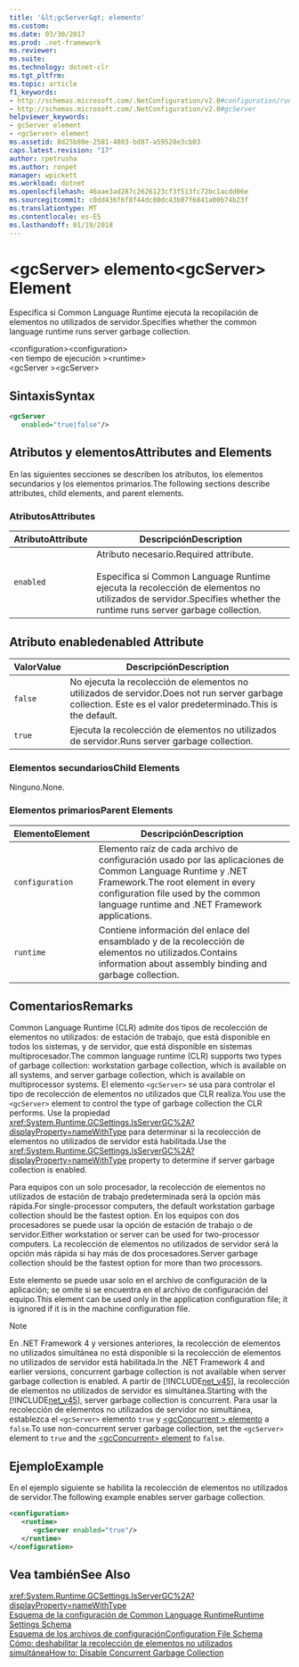 ```yaml
---
title: '&lt;gcServer&gt; elemento'
ms.custom: 
ms.date: 03/30/2017
ms.prod: .net-framework
ms.reviewer: 
ms.suite: 
ms.technology: dotnet-clr
ms.tgt_pltfrm: 
ms.topic: article
f1_keywords:
- http://schemas.microsoft.com/.NetConfiguration/v2.0#configuration/runtime/gcServer
- http://schemas.microsoft.com/.NetConfiguration/v2.0#gcServer
helpviewer_keywords:
- gcServer element
- <gcServer> element
ms.assetid: 8d25b80e-2581-4803-bd87-a59528e3cb03
caps.latest.revision: "17"
author: rpetrusha
ms.author: ronpet
manager: wpickett
ms.workload: dotnet
ms.openlocfilehash: 46aae3ad287c2626123cf3f513fc72bc1acdd06e
ms.sourcegitcommit: c0dd436f6f8f44dc80dc43b07f6841a00b74b23f
ms.translationtype: MT
ms.contentlocale: es-ES
ms.lasthandoff: 01/19/2018
---
```

# <a name="ltgcservergt-element"></a><span data-ttu-id="70bd8-102">&lt;gcServer&gt; elemento</span><span class="sxs-lookup"><span data-stu-id="70bd8-102">&lt;gcServer&gt; Element</span></span>
<span data-ttu-id="70bd8-103">Especifica si Common Language Runtime ejecuta la recopilación de elementos no utilizados de servidor.</span><span class="sxs-lookup"><span data-stu-id="70bd8-103">Specifies whether the common language runtime runs server garbage collection.</span></span>  
  
 <span data-ttu-id="70bd8-104">\<configuration></span><span class="sxs-lookup"><span data-stu-id="70bd8-104">\<configuration></span></span>  
<span data-ttu-id="70bd8-105">\<en tiempo de ejecución ></span><span class="sxs-lookup"><span data-stu-id="70bd8-105">\<runtime></span></span>  
<span data-ttu-id="70bd8-106">\<gcServer ></span><span class="sxs-lookup"><span data-stu-id="70bd8-106">\<gcServer></span></span>  
  
## <a name="syntax"></a><span data-ttu-id="70bd8-107">Sintaxis</span><span class="sxs-lookup"><span data-stu-id="70bd8-107">Syntax</span></span>  
  
```xml  
<gcServer    
   enabled="true|false"/>  
```  
  
## <a name="attributes-and-elements"></a><span data-ttu-id="70bd8-108">Atributos y elementos</span><span class="sxs-lookup"><span data-stu-id="70bd8-108">Attributes and Elements</span></span>  
 <span data-ttu-id="70bd8-109">En las siguientes secciones se describen los atributos, los elementos secundarios y los elementos primarios.</span><span class="sxs-lookup"><span data-stu-id="70bd8-109">The following sections describe attributes, child elements, and parent elements.</span></span>  
  
### <a name="attributes"></a><span data-ttu-id="70bd8-110">Atributos</span><span class="sxs-lookup"><span data-stu-id="70bd8-110">Attributes</span></span>  
  
|<span data-ttu-id="70bd8-111">Atributo</span><span class="sxs-lookup"><span data-stu-id="70bd8-111">Attribute</span></span>|<span data-ttu-id="70bd8-112">Descripción</span><span class="sxs-lookup"><span data-stu-id="70bd8-112">Description</span></span>|  
|---------------|-----------------|  
|`enabled`|<span data-ttu-id="70bd8-113">Atributo necesario.</span><span class="sxs-lookup"><span data-stu-id="70bd8-113">Required attribute.</span></span><br /><br /> <span data-ttu-id="70bd8-114">Especifica si Common Language Runtime ejecuta la recolección de elementos no utilizados de servidor.</span><span class="sxs-lookup"><span data-stu-id="70bd8-114">Specifies whether the runtime runs server garbage collection.</span></span>|  
  
## <a name="enabled-attribute"></a><span data-ttu-id="70bd8-115">Atributo enabled</span><span class="sxs-lookup"><span data-stu-id="70bd8-115">enabled Attribute</span></span>  
  
|<span data-ttu-id="70bd8-116">Valor</span><span class="sxs-lookup"><span data-stu-id="70bd8-116">Value</span></span>|<span data-ttu-id="70bd8-117">Descripción</span><span class="sxs-lookup"><span data-stu-id="70bd8-117">Description</span></span>|  
|-----------|-----------------|  
|`false`|<span data-ttu-id="70bd8-118">No ejecuta la recolección de elementos no utilizados de servidor.</span><span class="sxs-lookup"><span data-stu-id="70bd8-118">Does not run server garbage collection.</span></span> <span data-ttu-id="70bd8-119">Este es el valor predeterminado.</span><span class="sxs-lookup"><span data-stu-id="70bd8-119">This is the default.</span></span>|  
|`true`|<span data-ttu-id="70bd8-120">Ejecuta la recolección de elementos no utilizados de servidor.</span><span class="sxs-lookup"><span data-stu-id="70bd8-120">Runs server garbage collection.</span></span>|  
  
### <a name="child-elements"></a><span data-ttu-id="70bd8-121">Elementos secundarios</span><span class="sxs-lookup"><span data-stu-id="70bd8-121">Child Elements</span></span>  
 <span data-ttu-id="70bd8-122">Ninguno.</span><span class="sxs-lookup"><span data-stu-id="70bd8-122">None.</span></span>  
  
### <a name="parent-elements"></a><span data-ttu-id="70bd8-123">Elementos primarios</span><span class="sxs-lookup"><span data-stu-id="70bd8-123">Parent Elements</span></span>  
  
|<span data-ttu-id="70bd8-124">Elemento</span><span class="sxs-lookup"><span data-stu-id="70bd8-124">Element</span></span>|<span data-ttu-id="70bd8-125">Descripción</span><span class="sxs-lookup"><span data-stu-id="70bd8-125">Description</span></span>|  
|-------------|-----------------|  
|`configuration`|<span data-ttu-id="70bd8-126">Elemento raíz de cada archivo de configuración usado por las aplicaciones de Common Language Runtime y .NET Framework.</span><span class="sxs-lookup"><span data-stu-id="70bd8-126">The root element in every configuration file used by the common language runtime and .NET Framework applications.</span></span>|  
|`runtime`|<span data-ttu-id="70bd8-127">Contiene información del enlace del ensamblado y de la recolección de elementos no utilizados.</span><span class="sxs-lookup"><span data-stu-id="70bd8-127">Contains information about assembly binding and garbage collection.</span></span>|  
  
## <a name="remarks"></a><span data-ttu-id="70bd8-128">Comentarios</span><span class="sxs-lookup"><span data-stu-id="70bd8-128">Remarks</span></span>  
 <span data-ttu-id="70bd8-129">Common Language Runtime (CLR) admite dos tipos de recolección de elementos no utilizados: de estación de trabajo, que está disponible en todos los sistemas, y de servidor, que está disponible en sistemas multiprocesador.</span><span class="sxs-lookup"><span data-stu-id="70bd8-129">The common language runtime (CLR) supports two types of garbage collection: workstation garbage collection, which is available on all systems, and server garbage collection, which is available on multiprocessor systems.</span></span> <span data-ttu-id="70bd8-130">El elemento `<gcServer>` se usa para controlar el tipo de recolección de elementos no utilizados que CLR realiza.</span><span class="sxs-lookup"><span data-stu-id="70bd8-130">You use the `<gcServer>` element to control the type of garbage collection the CLR performs.</span></span> <span data-ttu-id="70bd8-131">Use la propiedad <xref:System.Runtime.GCSettings.IsServerGC%2A?displayProperty=nameWithType> para determinar si la recolección de elementos no utilizados de servidor está habilitada.</span><span class="sxs-lookup"><span data-stu-id="70bd8-131">Use the <xref:System.Runtime.GCSettings.IsServerGC%2A?displayProperty=nameWithType> property to determine if server garbage collection is enabled.</span></span>  
  
 <span data-ttu-id="70bd8-132">Para equipos con un solo procesador, la recolección de elementos no utilizados de estación de trabajo predeterminada será la opción más rápida.</span><span class="sxs-lookup"><span data-stu-id="70bd8-132">For single-processor computers, the default workstation garbage collection should be the fastest option.</span></span> <span data-ttu-id="70bd8-133">En los equipos con dos procesadores se puede usar la opción de estación de trabajo o de servidor.</span><span class="sxs-lookup"><span data-stu-id="70bd8-133">Either workstation or server can be used for two-processor computers.</span></span> <span data-ttu-id="70bd8-134">La recolección de elementos no utilizados de servidor será la opción más rápida si hay más de dos procesadores.</span><span class="sxs-lookup"><span data-stu-id="70bd8-134">Server garbage collection should be the fastest option for more than two processors.</span></span>  
  
 <span data-ttu-id="70bd8-135">Este elemento se puede usar solo en el archivo de configuración de la aplicación; se omite si se encuentra en el archivo de configuración del equipo.</span><span class="sxs-lookup"><span data-stu-id="70bd8-135">This element can be used only in the application configuration file; it is ignored if it is in the machine configuration file.</span></span>  
  
> [!NOTE]
>  <span data-ttu-id="70bd8-136">En .NET Framework 4 y versiones anteriores, la recolección de elementos no utilizados simultánea no está disponible si la recolección de elementos no utilizados de servidor está habilitada.</span><span class="sxs-lookup"><span data-stu-id="70bd8-136">In the .NET Framework 4 and earlier versions, concurrent garbage collection is not available when server garbage collection is enabled.</span></span> <span data-ttu-id="70bd8-137">A partir de [!INCLUDE[net_v45](../../../../../includes/net-v45-md.md)], la recolección de elementos no utilizados de servidor es simultánea.</span><span class="sxs-lookup"><span data-stu-id="70bd8-137">Starting with the [!INCLUDE[net_v45](../../../../../includes/net-v45-md.md)], server garbage collection is concurrent.</span></span> <span data-ttu-id="70bd8-138">Para usar la recolección de elementos no utilizados de servidor no simultánea, establezca el `<gcServer>` elemento `true` y [ \<gcConcurrent > elemento](../../../../../docs/framework/configure-apps/file-schema/runtime/gcconcurrent-element.md) a `false`.</span><span class="sxs-lookup"><span data-stu-id="70bd8-138">To use non-concurrent server garbage collection, set the `<gcServer>` element to `true` and the [\<gcConcurrent> element](../../../../../docs/framework/configure-apps/file-schema/runtime/gcconcurrent-element.md) to `false`.</span></span>  
  
## <a name="example"></a><span data-ttu-id="70bd8-139">Ejemplo</span><span class="sxs-lookup"><span data-stu-id="70bd8-139">Example</span></span>  
 <span data-ttu-id="70bd8-140">En el ejemplo siguiente se habilita la recolección de elementos no utilizados de servidor.</span><span class="sxs-lookup"><span data-stu-id="70bd8-140">The following example enables server garbage collection.</span></span>  
  
```xml  
<configuration>  
   <runtime>  
      <gcServer enabled="true"/>  
   </runtime>  
</configuration>  
```  
  
## <a name="see-also"></a><span data-ttu-id="70bd8-141">Vea también</span><span class="sxs-lookup"><span data-stu-id="70bd8-141">See Also</span></span>  
 <xref:System.Runtime.GCSettings.IsServerGC%2A?displayProperty=nameWithType>  
 [<span data-ttu-id="70bd8-142">Esquema de la configuración de Common Language Runtime</span><span class="sxs-lookup"><span data-stu-id="70bd8-142">Runtime Settings Schema</span></span>](../../../../../docs/framework/configure-apps/file-schema/runtime/index.md)  
 [<span data-ttu-id="70bd8-143">Esquema de los archivos de configuración</span><span class="sxs-lookup"><span data-stu-id="70bd8-143">Configuration File Schema</span></span>](../../../../../docs/framework/configure-apps/file-schema/index.md)  
 [<span data-ttu-id="70bd8-144">Cómo: deshabilitar la recolección de elementos no utilizados simultánea</span><span class="sxs-lookup"><span data-stu-id="70bd8-144">How to: Disable Concurrent Garbage Collection</span></span>](http://msdn.microsoft.com/library/ba2c6c67-5778-497c-9fac-5f793b5500c7)
